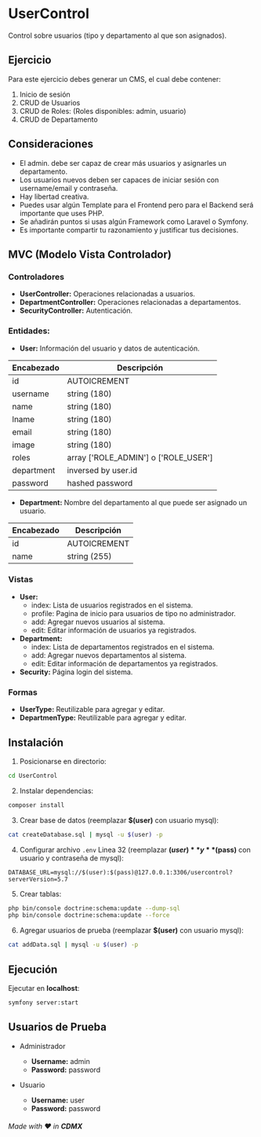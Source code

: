 # UserControl

Control sobre usuarios (tipo y departamento al que son asignados).

## Ejercicio

Para este ejercicio debes generar un CMS, el cual debe contener:

  1. Inicio de sesión
  2. CRUD de Usuarios
  3. CRUD de Roles: (Roles disponibles: admin, usuario)
  4. CRUD de Departamento

## Consideraciones

  - El admin. debe ser capaz de crear más usuarios y asignarles un departamento.
  - Los usuarios nuevos deben ser capaces de iniciar sesión con username/email y
  contraseña.
  - Hay libertad creativa.
  - Puedes usar algún Template para el Frontend pero para el Backend será importante
  que uses PHP.
  - Se añadirán puntos si usas algún Framework como Laravel o Symfony.
  - Es importante compartir tu razonamiento y justificar tus decisiones.

## MVC (Modelo Vista Controlador)

### Controladores

  - **UserController:** Operaciones relacionadas a usuarios.
  - **DepartmentController:** Operaciones relacionadas a departamentos.
  - **SecurityController:** Autenticación.

### Entidades:

  - **User:** Información del usuario y datos de autenticación.

  | Encabezado | Descripción |
  | ------------- | ------------- |
  | id  | AUTOICREMENT  |
  | username  | string (180)  |
  | name  | string (180)  |
  | lname  | string (180)  |
  | email  | string (180)  |
  | image  | string (180)  |
  | roles  | array ['ROLE_ADMIN'] o ['ROLE_USER']  |
  | department  | inversed by user.id   |
  | password  | hashed password  |  

  - **Department:** Nombre del departamento al que puede ser asignado un usuario.

  | Encabezado | Descripción |
  | ------------- | ------------- |
  | id  | AUTOICREMENT  |
  | name  | string (255)  |

### Vistas

  - **User:**
    - index: Lista de usuarios registrados en el sistema.
    - profile: Pagina de inicio para usuarios de tipo no administrador.
    - add: Agregar nuevos usuarios al sistema.
    - edit: Editar información de usuarios ya registrados.
  - **Department:**
    - index: Lista de departamentos registrados en el sistema.
    - add: Agregar nuevos departamentos al sistema.
    - edit: Editar información de departamentos ya registrados.
  - **Security:** Página login del sistema.

### Formas

  - **UserType:** Reutilizable para agregar y editar.
  - **DepartmenType:** Reutilizable para agregar y editar.

## Instalación

  1. Posicionarse en directorio:
  ```bash
  cd UserControl
  ```
  2. Instalar dependencias:
  ```bash
  composer install
  ```
  3. Crear base de datos (reemplazar **$(user)** con usuario mysql):
  ```bash
  cat createDatabase.sql | mysql -u $(user) -p
  ```
  4. Configurar archivo `.env` Linea 32 (reemplazar **$(user)** y **$(pass)** con usuario y contraseña de mysql):
  ```
  DATABASE_URL=mysql://$(user):$(pass)@127.0.0.1:3306/usercontrol?serverVersion=5.7
  ```
  5. Crear tablas:
  ```bash
  php bin/console doctrine:schema:update --dump-sql
  php bin/console doctrine:schema:update --force
  ```
  6. Agregar usuarios de prueba (reemplazar **$(user)** con usuario mysql):
  ```bash
  cat addData.sql | mysql -u $(user) -p
  ```

## Ejecución

  Ejecutar en **localhost**:
  ```bash
  symfony server:start
  ```

## Usuarios de Prueba

  - Administrador
    - **Username:** admin
    - **Password:** password

  - Usuario
    - **Username:** user
    - **Password:** password

###### Made with :heart: in **CDMX**
